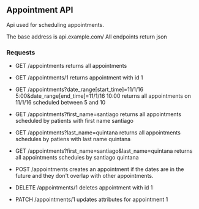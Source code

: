 ## Appointment API

Api used for scheduling appointments.

The base address is api.example.com/
All endpoints return json

### Requests

+ GET /appointments
  returns all appointments
+ GET /appointments/1 
  returns appointment with id 1
+ GET /appointments?date_range[start_time]=11/1/16 5:00&date_range[end_time]=11/1/16 10:00
  returns all appointments on 11/1/16 scheduled between 5 and 10
+ GET /appointments?first_name=santiago
  returns all appointments scheduled by patients with first name santiago
+ GET /appointments?last_name=quintana
  returns all appointments schedules by patiens with last name quintana
+ GET /appointments?first_name=santiago&last_name=quintana
  returns all appointments schedules by santiago quintana

+ POST /appointments
  creates an appointment if the dates are in the future and they don't overlap with other appointments.

+ DELETE /appointments/1
  deletes appointment with id 1

+ PATCH /appointments/1
  updates attributes for appointment 1